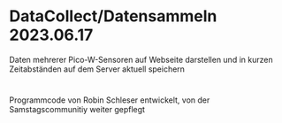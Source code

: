 # DataCollect/Datensammeln    2023.06.17
Daten mehrerer Pico-W-Sensoren auf Webseite darstellen und in kurzen Zeitabständen auf dem Server aktuell speichern
#
Programmcode von Robin Schleser entwickelt, von der Samstagscommunitiy weiter gepflegt
